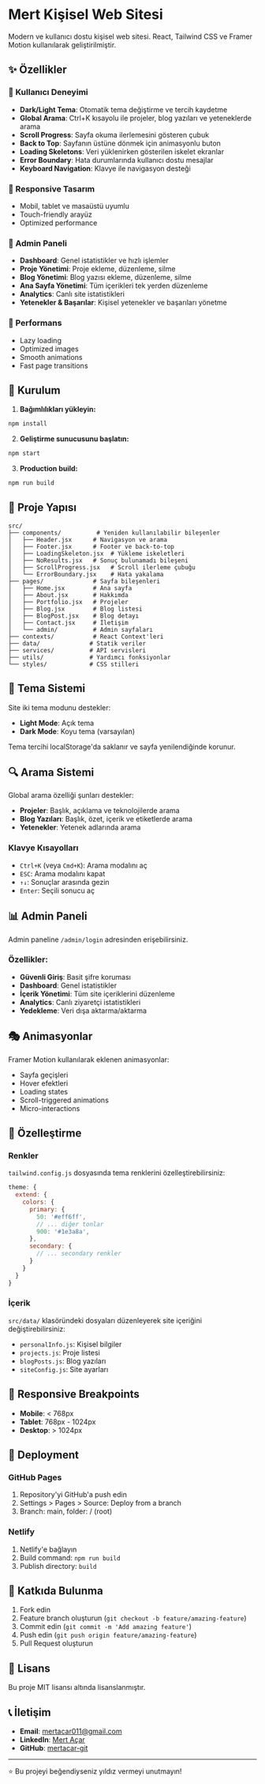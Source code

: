 # Mert Kişisel Web Sitesi

Modern ve kullanıcı dostu kişisel web sitesi. React, Tailwind CSS ve Framer Motion kullanılarak geliştirilmiştir.

## ✨ Özellikler

### 🎨 Kullanıcı Deneyimi
- **Dark/Light Tema**: Otomatik tema değiştirme ve tercih kaydetme
- **Global Arama**: Ctrl+K kısayolu ile projeler, blog yazıları ve yeteneklerde arama
- **Scroll Progress**: Sayfa okuma ilerlemesini gösteren çubuk
- **Back to Top**: Sayfanın üstüne dönmek için animasyonlu buton
- **Loading Skeletons**: Veri yüklenirken gösterilen iskelet ekranlar
- **Error Boundary**: Hata durumlarında kullanıcı dostu mesajlar
- **Keyboard Navigation**: Klavye ile navigasyon desteği

### 📱 Responsive Tasarım
- Mobil, tablet ve masaüstü uyumlu
- Touch-friendly arayüz
- Optimized performance

### 🔧 Admin Paneli
- **Dashboard**: Genel istatistikler ve hızlı işlemler
- **Proje Yönetimi**: Proje ekleme, düzenleme, silme
- **Blog Yönetimi**: Blog yazısı ekleme, düzenleme, silme
- **Ana Sayfa Yönetimi**: Tüm içerikleri tek yerden düzenleme
- **Analytics**: Canlı site istatistikleri
- **Yetenekler & Başarılar**: Kişisel yetenekler ve başarıları yönetme

### 🎯 Performans
- Lazy loading
- Optimized images
- Smooth animations
- Fast page transitions

## 🚀 Kurulum

1. **Bağımlılıkları yükleyin:**
```bash
npm install
```

2. **Geliştirme sunucusunu başlatın:**
```bash
npm start
```

3. **Production build:**
```bash
npm run build
```

## 📁 Proje Yapısı

```
src/
├── components/          # Yeniden kullanılabilir bileşenler
│   ├── Header.jsx      # Navigasyon ve arama
│   ├── Footer.jsx      # Footer ve back-to-top
│   ├── LoadingSkeleton.jsx  # Yükleme iskeletleri
│   ├── NoResults.jsx   # Sonuç bulunamadı bileşeni
│   ├── ScrollProgress.jsx   # Scroll ilerleme çubuğu
│   └── ErrorBoundary.jsx    # Hata yakalama
├── pages/              # Sayfa bileşenleri
│   ├── Home.jsx        # Ana sayfa
│   ├── About.jsx       # Hakkımda
│   ├── Portfolio.jsx   # Projeler
│   ├── Blog.jsx        # Blog listesi
│   ├── BlogPost.jsx    # Blog detayı
│   ├── Contact.jsx     # İletişim
│   └── admin/          # Admin sayfaları
├── contexts/           # React Context'leri
├── data/              # Statik veriler
├── services/          # API servisleri
├── utils/             # Yardımcı fonksiyonlar
└── styles/            # CSS stilleri
```

## 🎨 Tema Sistemi

Site iki tema modunu destekler:
- **Light Mode**: Açık tema
- **Dark Mode**: Koyu tema (varsayılan)

Tema tercihi localStorage'da saklanır ve sayfa yenilendiğinde korunur.

## 🔍 Arama Sistemi

Global arama özelliği şunları destekler:
- **Projeler**: Başlık, açıklama ve teknolojilerde arama
- **Blog Yazıları**: Başlık, özet, içerik ve etiketlerde arama
- **Yetenekler**: Yetenek adlarında arama

### Klavye Kısayolları
- `Ctrl+K` (veya `Cmd+K`): Arama modalını aç
- `ESC`: Arama modalını kapat
- `↑↓`: Sonuçlar arasında gezin
- `Enter`: Seçili sonucu aç

## 📊 Admin Paneli

Admin paneline `/admin/login` adresinden erişebilirsiniz.

### Özellikler:
- **Güvenli Giriş**: Basit şifre koruması
- **Dashboard**: Genel istatistikler
- **İçerik Yönetimi**: Tüm site içeriklerini düzenleme
- **Analytics**: Canlı ziyaretçi istatistikleri
- **Yedekleme**: Veri dışa aktarma/aktarma

## 🎭 Animasyonlar

Framer Motion kullanılarak eklenen animasyonlar:
- Sayfa geçişleri
- Hover efektleri
- Loading states
- Scroll-triggered animations
- Micro-interactions

## 🔧 Özelleştirme

### Renkler
`tailwind.config.js` dosyasında tema renklerini özelleştirebilirsiniz:

```javascript
theme: {
  extend: {
    colors: {
      primary: {
        50: '#eff6ff',
        // ... diğer tonlar
        900: '#1e3a8a',
      },
      secondary: {
        // ... secondary renkler
      }
    }
  }
}
```

### İçerik
`src/data/` klasöründeki dosyaları düzenleyerek site içeriğini değiştirebilirsiniz:
- `personalInfo.js`: Kişisel bilgiler
- `projects.js`: Proje listesi
- `blogPosts.js`: Blog yazıları
- `siteConfig.js`: Site ayarları

## 📱 Responsive Breakpoints

- **Mobile**: < 768px
- **Tablet**: 768px - 1024px
- **Desktop**: > 1024px

## 🚀 Deployment

### GitHub Pages
1. Repository'yi GitHub'a push edin
2. Settings > Pages > Source: Deploy from a branch
3. Branch: main, folder: / (root)

### Netlify
1. Netlify'e bağlayın
2. Build command: `npm run build`
3. Publish directory: `build`

## 🤝 Katkıda Bulunma

1. Fork edin
2. Feature branch oluşturun (`git checkout -b feature/amazing-feature`)
3. Commit edin (`git commit -m 'Add amazing feature'`)
4. Push edin (`git push origin feature/amazing-feature`)
5. Pull Request oluşturun

## 📄 Lisans

Bu proje MIT lisansı altında lisanslanmıştır.

## 📞 İletişim

- **Email**: mertacar011@gmail.com
- **LinkedIn**: [Mert Açar](https://linkedin.com/in/mertacar)
- **GitHub**: [mertacar-git](https://github.com/mertacar-git)

---

⭐ Bu projeyi beğendiyseniz yıldız vermeyi unutmayın! 